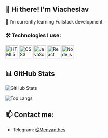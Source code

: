 ## 👋 Hi there! I'm Viacheslav  
🌱 I’m currently learning Fullstack development

### 🛠️ Technologies I use:

<p>
  <img src="https://cdn.jsdelivr.net/gh/devicons/devicon/icons/html5/html5-original.svg" width="40" alt="HTML5"/>
  <img src="https://cdn.jsdelivr.net/gh/devicons/devicon/icons/css3/css3-original.svg" width="40" alt="CSS3"/>
  <img src="https://cdn.jsdelivr.net/gh/devicons/devicon/icons/javascript/javascript-original.svg" width="40" alt="JavaScript"/>
  <img src="https://cdn.jsdelivr.net/gh/devicons/devicon/icons/react/react-original.svg" width="40" alt="React"/>
  <img src="https://cdn.jsdelivr.net/gh/devicons/devicon/icons/nodejs/nodejs-original.svg" width="40" alt="Node.js"/>
</p>

## 📊 GitHub Stats

![GitHub Stats](https://github-readme-stats.vercel.app/api?username=Viacheslav&show_icons=true&theme=radical)

![Top Langs](https://github-readme-stats.vercel.app/api/top-langs/?username=Viacheslav&layout=compact&theme=radical)

## 📫 Contact me:
- Telegram: [@Menyanthes](https://t.me/Menyanthes)
